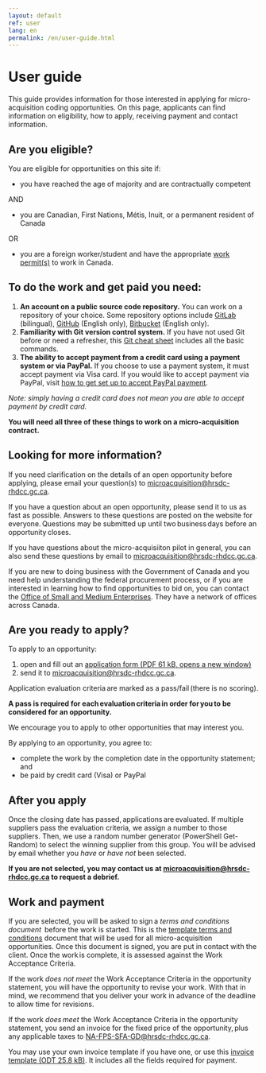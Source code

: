 ```yaml
---
layout: default
ref: user
lang: en
permalink: /en/user-guide.html
---
```

# User guide

This guide provides information for those interested in applying for micro-acquisition coding opportunities.
On this page, applicants can find information on eligibility, how to apply, receiving payment and contact information.

## Are you eligible?

You are eligible for opportunities on this site if:

- you have reached the age of majority and are contractually competent
  
AND

- you are Canadian, First Nations, Métis, Inuit, or a permanent resident of Canada

OR

- you are a foreign worker/student and have the appropriate [work permit(s)](https://www.canada.ca/en/immigration-refugees-citizenship/services/work-canada/permit.html) to work in Canada.

<!--markdownlint-disable MD026-->
## To do the work and get paid you need:
<!--markdownlint-enable MD026-->

1. __An account on a public source code repository.__
  You can work on a repository of your choice.
  Some repository options include [GitLab](https://gitlab.com/) (bilingual), [GitHub](https://github.com/) (English only), [Bitbucket](https://bitbucket.org/) (English only).
2. __Familiarity with Git version control system.__
  If you have not used Git before or need a refresher, this [Git cheat sheet](https://training.github.com/downloads/github-git-cheat-sheet) includes all the basic commands.
3. __The ability to accept payment from a credit card using a payment system or via PayPal.__
  If you choose to use a payment system, it must accept payment via Visa card.
  If you would like to accept payment via PayPal, visit [how to get set up to accept PayPal payment](https://www.paypal.com/ca/business/accept-payments?locale.x=en_CA).

_Note: simply having a credit card does not mean you are able to accept payment by credit card._

**You will need all three of these things to work on a micro-acquisition contract.**

## Looking for more information?

If you need clarification on the details of an open opportunity before applying, please email your question(s) to [microacquisition@hrsdc-rhdcc.gc.ca](mailto:microacquisition@hrsdc-rhdcc.gc.ca).

If you have a question about an open opportunity, please send it to us as fast as possible.
Answers to these questions are posted on the website for everyone. Questions may be submitted up until two business days before an opportunity closes.

If you have questions about the micro-acquisiiton pilot in general, you can also send these questions by email to [microacquisition@hrsdc-rhdcc.gc.ca](mailto:microacquisition@hrsdc-rhdcc.gc.ca).

If you are new to doing business with the Government of Canada and you need help understanding the federal procurement process, or if you are interested in learning how to find opportunities to bid on, you can contact the [Office of Small and Medium Enterprises](https://buyandsell.gc.ca/for-businesses/contacts-for-businesses/office-of-small-and-medium-enterprises-osme-regional-offices).
They have a network of offices across Canada.

## Are you ready to apply?

To apply to an opportunity:

1. open and fill out an <a href="{{ site.baseurl }}{% link assets/application-form.pdf %}" title="application form" target="_blank"> application form (PDF 61 kB, opens a new window)</a>
2. send it to [microacquisition@hrsdc-rhdcc.gc.ca](mailto:microacquisition@hrsdc-rhdcc.gc.ca).

Application evaluation criteria are marked as a pass/fail (there is no scoring).

__A pass is required for each evaluation criteria in order for you to be considered for an opportunity.__

We encourage you to apply to other opportunities that may interest you.

<div class="well">
<p>By applying to an opportunity, you agree to:</p>
<ul><li>complete the work by the completion date in the opportunity statement; and</li>
<li>be paid by credit card (Visa) or PayPal </li></ul>

</div>

## After you apply

Once the closing date has passed, applications are evaluated.
If multiple suppliers pass the evaluation criteria, we assign a number to those suppliers.
Then, we use a random number generator (PowerShell Get-Random) to select the winning supplier from this group.
You will be advised by email whether you _have_ or _have not_ been selected.

__If you are not selected, you may contact us at [microacquisition@hrsdc-rhdcc.gc.ca](mailto:microacquisition@hrsdc-rhdcc.gc.ca) to request a debrief.__

## Work and payment

If you are selected, you will be asked to sign a _terms and conditions document_  before the work is started.
This is the  <a href="{{ site.baseurl }}{% link _pages/en/terms.md %}" title="Terms and Conditions">template terms and conditions</a>  document that will be used for all micro-acquisition opportunities.
Once this document is signed, you are put in contact with the client.
Once the work is complete, it is assessed against the Work Acceptance Criteria.

If the work _does not meet_ the Work Acceptance Criteria in the opportunity statement, you will have the opportunity to revise your work.
With that in mind, we recommend that you deliver your work in advance of the deadline to allow time for revisions.

If the work _does meet_ the Work Acceptance Criteria in the opportunity statement, you send an invoice for the fixed price of the opportunity, plus any applicable taxes to [NA-FPS-SFA-GD@hrsdc-rhdcc.gc.ca](mailto:NA-FPS-SFA-GD@hrsdc-rhdcc.gc.ca).

You may use your own invoice template if you have one, or use this  [invoice template (ODT 25.8 kB)](../../assets/invoice_template.odt).
It includes all the fields required for payment.
